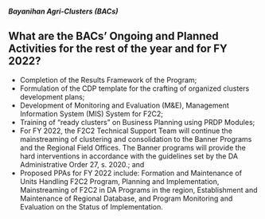 ##### Bayanihan Agri-Clusters (BACs)

## What are the BACs’ Ongoing and Planned Activities for the rest of the year and for FY 2022?


 - Completion of the Results Framework of the Program;
 - Formulation of the CDP template for the crafting of organized clusters development plans;
 - Development of Monitoring and Evaluation (M&E), Management Information System (MIS) System for F2C2;
 - Training of “ready clusters” on Business Planning using PRDP Modules;
 - For FY 2022, the F2C2 Technical Support Team will continue the mainstreaming of clustering and consolidation to the Banner Programs and the Regional Field Offices. The Banner programs will provide the hard interventions in accordance with the guidelines set by the DA Administrative Order 27, s. 2020.; and
 - Proposed PPAs for FY 2022 include: Formation and Maintenance of Units Handling F2C2 Program, Planning and Implementation, Mainstreaming of F2C2 in DA Programs in the region, Establishment and Maintenance of Regional Database, and Program Monitoring and Evaluation on the Status of Implementation.
